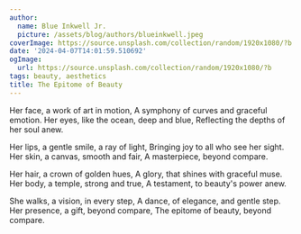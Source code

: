 ```yaml
---
author:
  name: Blue Inkwell Jr.
  picture: /assets/blog/authors/blueinkwell.jpeg
coverImage: https://source.unsplash.com/collection/random/1920x1080/?b
date: '2024-04-07T14:01:59.510692'
ogImage:
  url: https://source.unsplash.com/collection/random/1920x1080/?b
tags: beauty, aesthetics
title: The Epitome of Beauty
---
```


Her face, a work of art in motion,
A symphony of curves and graceful emotion.
Her eyes, like the ocean, deep and blue,
Reflecting the depths of her soul anew.

Her lips, a gentle smile, a ray of light,
Bringing joy to all who see her sight.
Her skin, a canvas, smooth and fair,
A masterpiece, beyond compare.

Her hair, a crown of golden hues,
A glory, that shines with graceful muse.
Her body, a temple, strong and true,
A testament, to beauty's power anew.

She walks, a vision, in every step,
A dance, of elegance, and gentle step.
Her presence, a gift, beyond compare,
The epitome of beauty, beyond compare.